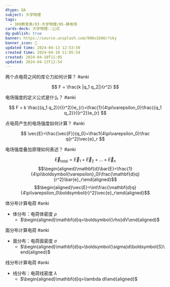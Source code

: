 ```yaml
---
dtype: QA
subject: 大学物理
tags:
  - 300教育类/03-大学物理/05-静电场
cards-deck: 大学物理::公式
dg-publish: true
banner: https://source.unsplash.com/900x1600/?sky
banner_icon: 🔖
updated time: 2024-04-13 12:53:50
created time: 2024-04-10 11:05:54
created: 2024-04-10T11:05
updated: 2024-04-13T12:54
---
```


两个点电荷之间的库仑力如何计算？ #anki

$$ F = \frac{k |q_1 q_2|}{r^2} $$

电场强度的定义公式是什么？ #anki

$$ F = k \frac{{q_1 q_2}}{{r^2}}e_{r}=\frac{1}{4\pi\varepsilon_0}\frac{{q_1 q_2}}{{r^2}}e_{r}  $$

点电荷产生的电场强度如何计算？ #anki

$$ \vec{E}=\frac{\vec{F}}{q_0}=\frac1{4\pi\varepsilon_0}\frac q{r^2}\vec{e}_r $$

电场强度叠加原理如何表述？ #anki

$$ \vec{E}_{\text{total}} = \vec{E}_1 + \vec{E}_2 + \ldots + \vec{E}_n $$$$\begin{aligned}\mathbf{d}\bar{E}=\frac{1}{4\pi\boldsymbol{\varepsilon}_0}\frac{\mathbf{d}q}{r^2}\bar{e}_r\end{aligned}$$$$\begin{aligned}\vec{E}=\int\frac{\mathbf{d}q}{4\pi\varepsilon_0\boldsymbol{r}^2}\vec{e}_r\end{aligned}$$

体分布计算电荷 #anki 
- 体分布：电荷体密度 $\rho$ 
	- $\begin{aligned}\mathbf{d}q=\boldsymbol{\rho}dV\end{aligned}$

面分布计算电荷 #anki 
- 面分布：电荷面密度 $\sigma$
	- $\begin{aligned}\mathbf{d}q=\boldsymbol{\sigma}d\boldsymbol{S}\end{aligned}$

线分布计算电荷 #anki 
- 线分布：电荷线密度 $\lambda$
	- $\begin{aligned}\mathbf{d}q=\lambda dl\end{aligned}$